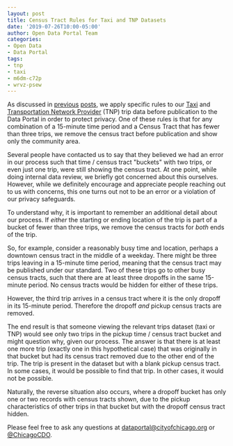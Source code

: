 ```yaml
---
layout: post
title: Census Tract Rules for Taxi and TNP Datasets
date: '2019-07-26T10:00-05:00'
author: Open Data Portal Team
categories:
- Open Data
- Data Portal
tags:
- tnp
- taxi
- m6dm-c72p
- wrvz-psew
---
```

As discussed in [previous](https://digital.cityofchicago.org/index.php/chicago-taxi-data-released) [posts](http://dev.cityofchicago.org/open%20data/data%20portal/2019/04/12/tnp-taxi-privacy.html), we apply specific rules to our [Taxi](https://data.cityofchicago.org/d/wrvz-psew) and [Transportation Network Provider](https://data.cityofchicago.org/d/m6dm-c72p) (TNP) trip data before publication to the Data Portal in order to protect privacy. One of these rules is that for any combination of a 15-minute time period and a Census Tract that has fewer than three trips, we remove the census tract before publication and show only the community area.

Several people have contacted us to say that they believed we had an error in our process such that time / census tract "buckets" with two trips, or even just one trip, were still showing the census tract. At one point, while doing internal data review, we briefly got concerned about this ourselves. However, while we definitely encourage and appreciate people reaching out to us with concerns, this one turns out not to be an error or a violation of our privacy safeguards.

To understand why, it is important to remember an additional detail about our process. If *either* the starting or ending location of the trip is part of a bucket of fewer than three trips, we remove the census tracts for *both* ends of the trip.

So, for example, consider a reasonably busy time and location, perhaps a downtown census tract in the middle of a weekday. There might be three trips leaving in a 15-minute time period, meaning that the census tract may be published under our standard. Two of these trips go to other busy census tracts, such that there are at least three dropoffs in the same 15-minute period. No census tracts would be hidden for either of these trips.

However, the third trip arrives in a census tract where it is the only dropoff in its 15-minute period. Therefore the dropoff *and* pickup census tracts are removed.

The end result is that someone viewing the relevant trips dataset (taxi or TNP) would see only two trips in the pickup time / census tract bucket and might question why, given our process. The answer is that there is at least one more trip (exactly one in this hypothetical case) that was originally in that bucket but had its census tract removed due to the other end of the trip. The trip is present in the dataset but with a blank pickup census tract. In some cases, it would be possible to find that trip. In other cases, it would not be possible.

Naturally, the reverse situation also occurs, where a dropoff bucket has only one or two records with census tracts shown, due to the pickup characteristics of other trips in that bucket but with the dropoff census tract hidden.

Please feel free to ask any questions at [dataportal@cityofchicago.org](mailto:dataportal@cityofchicago.org) or [@ChicagoCDO](https://twitter.com/ChicagoCDO).
